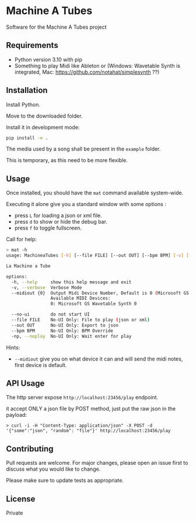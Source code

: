 # Machine A Tubes

Software for the Machine A Tubes project


## Requirements

- Python version 3.10 with pip
- Something to play Midi like Ableton or (Windows: Wavetable Synth is integrated, Mac: https://github.com/notahat/simplesynth ??)

## Installation

Install Python.

Move to the downloaded folder.

Install it in development mode:

```bash
pip install -e .
```

The media used by a song shall be present in the `example` folder.

This is temporary, as this need to be more flexible.

## Usage

Once installed, you should have the `mat` command available system-wide.

Executing it alone give you a standard window with some options :

- press `L` for loading a json or xml file.
- press `d` to show or hide the debug bar.
- press `f` to toggle fullscreen.

Call for help:

```bash
> mat -h
usage: MachineaTubes [-h] [--file FILE] [--out OUT] [--bpm BPM] [-v] [-np] [--no-ui] [--midiout {0}]

La Machine a Tube

options:
  -h, --help     show this help message and exit
  -v, --verbose  Verbose Mode
  --midiout {0}  Output Midi Device Number, Default is 0 (Microsoft GS Wavetable Synth 0)
                 Available MIDI Devices:
                 0: Microsoft GS Wavetable Synth 0

  --no-ui        do not start UI
  --file FILE    No-UI Only: File to play (json or xml)
  --out OUT      No-UI Only: Export to json
  --bpm BPM      No-UI Only: BPM Override
  -np, --noplay  No-UI Only: Wait enter for play

```

Hints:

- `--midiout` give you on what device it can and will send the midi notes, first device is default.

## API Usage

The http server expose `http://localhost:23456/play` endpoint.

it accept ONLY a json file by POST method, just put the raw json in the payload:

`> curl -i -H "Content-Type: application/json" -X POST -d '{"some":"json", "random": "file"}' http://localhost:23456/play`

## Contributing

Pull requests are welcome. For major changes, please open an issue first
to discuss what you would like to change.

Please make sure to update tests as appropriate.

## License

Private